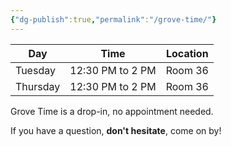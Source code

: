 ```yaml
---
{"dg-publish":true,"permalink":"/grove-time/"}
---
```


Day|Time|Location
-|-|-
Tuesday|12:30 PM to 2 PM|Room 36
Thursday|12:30 PM to 2 PM|Room 36

Grove Time is a drop-in, no appointment needed.

If you have a question, **don't hesitate**, come on by!